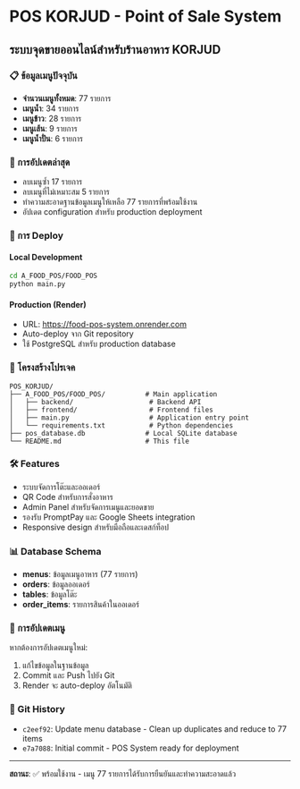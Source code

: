 # POS KORJUD - Point of Sale System

## ระบบจุดขายออนไลน์สำหรับร้านอาหาร KORJUD

### 📋 ข้อมูลเมนูปัจจุบัน
- **จำนวนเมนูทั้งหมด**: 77 รายการ
- **เมนูน้ำ**: 34 รายการ
- **เมนูข้าว**: 28 รายการ  
- **เมนูเส้น**: 9 รายการ
- **เมนูน้ำปั่น**: 6 รายการ

### 🔄 การอัปเดตล่าสุด
- ลบเมนูซ้ำ 17 รายการ
- ลบเมนูที่ไม่เหมาะสม 5 รายการ
- ทำความสะอาดฐานข้อมูลเมนูให้เหลือ 77 รายการที่พร้อมใช้งาน
- อัปเดต configuration สำหรับ production deployment

### 🚀 การ Deploy

#### Local Development
```bash
cd A_FOOD_POS/FOOD_POS
python main.py
```

#### Production (Render)
- URL: https://food-pos-system.onrender.com
- Auto-deploy จาก Git repository
- ใช้ PostgreSQL สำหรับ production database

### 📁 โครงสร้างโปรเจค
```
POS_KORJUD/
├── A_FOOD_POS/FOOD_POS/          # Main application
│   ├── backend/                   # Backend API
│   ├── frontend/                  # Frontend files
│   ├── main.py                    # Application entry point
│   └── requirements.txt           # Python dependencies
├── pos_database.db               # Local SQLite database
└── README.md                     # This file
```

### 🛠️ Features
- ระบบจัดการโต๊ะและออเดอร์
- QR Code สำหรับการสั่งอาหาร
- Admin Panel สำหรับจัดการเมนูและยอดขาย
- รองรับ PromptPay และ Google Sheets integration
- Responsive design สำหรับมือถือและเดสก์ท็อป

### 📊 Database Schema
- **menus**: ข้อมูลเมนูอาหาร (77 รายการ)
- **orders**: ข้อมูลออเดอร์
- **tables**: ข้อมูลโต๊ะ
- **order_items**: รายการสินค้าในออเดอร์

### 🔧 การอัปเดตเมนู
หากต้องการอัปเดตเมนูใหม่:
1. แก้ไขข้อมูลในฐานข้อมูล
2. Commit และ Push ไปยัง Git
3. Render จะ auto-deploy อัตโนมัติ

### 📝 Git History
- `c2eef92`: Update menu database - Clean up duplicates and reduce to 77 items
- `e7a7088`: Initial commit - POS System ready for deployment

---

**สถานะ**: ✅ พร้อมใช้งาน - เมนู 77 รายการได้รับการยืนยันและทำความสะอาดแล้ว